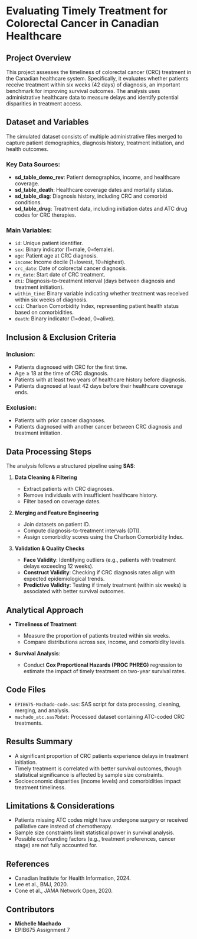 # Evaluating Timely Treatment for Colorectal Cancer in Canadian Healthcare

## Project Overview
This project assesses the timeliness of colorectal cancer (CRC) treatment in the Canadian healthcare system. Specifically, it evaluates whether patients receive treatment within six weeks (42 days) of diagnosis, an important benchmark for improving survival outcomes. The analysis uses administrative healthcare data to measure delays and identify potential disparities in treatment access.

## Dataset and Variables
The simulated dataset consists of multiple administrative files merged to capture patient demographics, diagnosis history, treatment initiation, and health outcomes.

### Key Data Sources:
- **sd_table_demo_rev**: Patient demographics, income, and healthcare coverage.
- **sd_table_death**: Healthcare coverage dates and mortality status.
- **sd_table_diag**: Diagnosis history, including CRC and comorbid conditions.
- **sd_table_drug**: Treatment data, including initiation dates and ATC drug codes for CRC therapies.

### Main Variables:
- `id`: Unique patient identifier.
- `sex`: Binary indicator (1=male, 0=female).
- `age`: Patient age at CRC diagnosis.
- `income`: Income decile (1=lowest, 10=highest).
- `crc_date`: Date of colorectal cancer diagnosis.
- `rx_date`: Start date of CRC treatment.
- `dti`: Diagnosis-to-treatment interval (days between diagnosis and treatment initiation).
- `within_time`: Binary variable indicating whether treatment was received within six weeks of diagnosis.
- `cci`: Charlson Comorbidity Index, representing patient health status based on comorbidities.
- `death`: Binary indicator (1=dead, 0=alive).

## Inclusion & Exclusion Criteria
### Inclusion:
- Patients diagnosed with CRC for the first time.
- Age ≥ 18 at the time of CRC diagnosis.
- Patients with at least two years of healthcare history before diagnosis.
- Patients diagnosed at least 42 days before their healthcare coverage ends.

### Exclusion:
- Patients with prior cancer diagnoses.
- Patients diagnosed with another cancer between CRC diagnosis and treatment initiation.

## Data Processing Steps
The analysis follows a structured pipeline using **SAS**:
1. **Data Cleaning & Filtering**  
   - Extract patients with CRC diagnoses.
   - Remove individuals with insufficient healthcare history.
   - Filter based on coverage dates.

2. **Merging and Feature Engineering**  
   - Join datasets on patient ID.
   - Compute diagnosis-to-treatment intervals (DTI).
   - Assign comorbidity scores using the Charlson Comorbidity Index.

3. **Validation & Quality Checks**  
   - **Face Validity**: Identifying outliers (e.g., patients with treatment delays exceeding 12 weeks).  
   - **Construct Validity**: Checking if CRC diagnosis rates align with expected epidemiological trends.  
   - **Predictive Validity**: Testing if timely treatment (within six weeks) is associated with better survival outcomes.

## Analytical Approach
- **Timeliness of Treatment**:  
  - Measure the proportion of patients treated within six weeks.
  - Compare distributions across sex, income, and comorbidity levels.

- **Survival Analysis**:  
  - Conduct **Cox Proportional Hazards (PROC PHREG)** regression to estimate the impact of timely treatment on two-year survival rates.

## Code Files
- `EPIB675-Machado-code.sas`: SAS script for data processing, cleaning, merging, and analysis.
- `machado_atc.sas7bdat`: Processed dataset containing ATC-coded CRC treatments.

## Results Summary
- A significant proportion of CRC patients experience delays in treatment initiation.
- Timely treatment is correlated with better survival outcomes, though statistical significance is affected by sample size constraints.
- Socioeconomic disparities (income levels) and comorbidities impact treatment timeliness.

## Limitations & Considerations
- Patients missing ATC codes might have undergone surgery or received palliative care instead of chemotherapy.
- Sample size constraints limit statistical power in survival analysis.
- Possible confounding factors (e.g., treatment preferences, cancer stage) are not fully accounted for.

## References
- Canadian Institute for Health Information, 2024.  
- Lee et al., BMJ, 2020.  
- Cone et al., JAMA Network Open, 2020.  

## Contributors
- **Michelle Machado**  
- EPIB675 Assignment 7 
